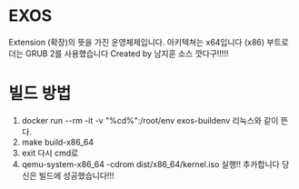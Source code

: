 # EXOS
Extension (확장)의 뜻을 가진 운영체제입니다. 아키텍쳐는 x64입니다 (x86) 부트로더는 GRUB 2를 사용했습니다
Created by 남지훈
소스 깟다구!!!!!

# 빌드 방법
1. docker run --rm -it -v "%cd%":/root/env exos-buildenv
리눅스와 같이 뜬다.
2. make build-x86_64
3. exit
다시 cmd로
4. qemu-system-x86_64 -cdrom dist/x86_64/kernel.iso
실행!!
추카합니다 당신은 빌드에 성공했습니다!!!
